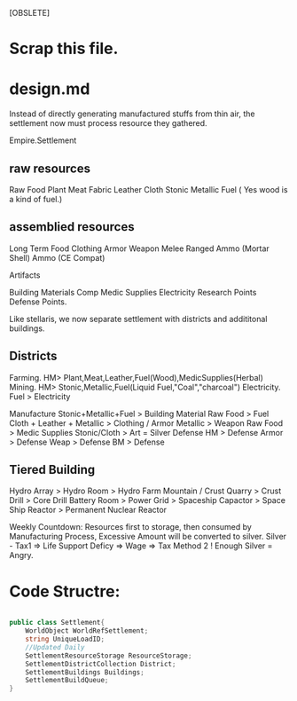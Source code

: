 [OBSLETE]
# Scrap this file.
# design.md

Instead of directly generating manufactured stuffs from thin air, the settlement now must process resource they gathered.

Empire.Settlement
## raw resources
Raw Food
    Plant
    Meat
Fabric
    Leather
    Cloth
Stonic
Metallic
Fuel ( Yes wood is a kind of fuel.)
## assemblied resources
Long Term Food
Clothing
    Armor
Weapon
    Melee
    Ranged
    Ammo (Mortar Shell)
    Ammo (CE Compat)

Artifacts

Building Materials
    Comp
Medic Supplies
Electricity
Research Points
Defense Points.

Like stellaris, we now separate settlement with districts and addititonal buildings.
## Districts
Farming. HM> Plant,Meat,Leather,Fuel(Wood),MedicSupplies(Herbal)
Mining. HM> Stonic,Metallic,Fuel(Liquid Fuel,"Coal","charcoal")
Electricity. Fuel > Electricity

Manufacture
    Stonic+Metallic+Fuel > Building Material
    Raw Food > Fuel
    Cloth + Leather + Metallic > Clothing / Armor
    Metallic > Weapon
    Raw Food > Medic Supplies
    Stonic/Cloth > Art =  Silver
Defense
    HM > Defense
    Armor > Defense
    Weap > Defense
    BM > Defense

## Tiered Building
Hydro Array > Hydro Room > Hydro Farm
Mountain / Crust Quarry > Crust Drill > Core Drill
Battery Room > Power Grid > Spaceship Capactor > Space Ship Reactor > Permanent Nuclear Reactor



Weekly Countdown:
Resources first to storage, then consumed by Manufacturing Process, Excessive Amount will be converted to silver.
Silver - Tax1 => Life Support Deficy => Wage => Tax Method 2
! Enough Silver = Angry.

# Code Structre:
```C#

public class Settlement{
    WorldObject WorldRefSettlement;
    string UniqueLoadID;
    //Updated Daily
    SettlementResourceStorage ResourceStorage;
    SettlementDistrictCollection District;
    SettlementBuildings Buildings;
    SettlementBuildQueue;
}


```